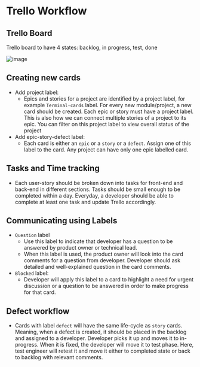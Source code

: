 # Trello Workflow

## Trello Board 

Trello board to have 4 states: backlog, in progress, test, done

![image](https://github.com/ossdhaval/mysite/assets/343411/13350d67-6732-4d6d-90a5-406193462e31)


## Creating new cards

- Add project label:
  - Epics and stories for a project are identified by a project label, for example `Terminal-cards` label. For every new module/project, a new card should be created. Each epic or story must have a project label. This is also how we can connect multiple stories of a project to its epic. You can filter on this project label to view overall status of the project
- Add epic-story-defect label:
  - Each card is either an `epic` or a `story` or a `defect`. Assign one of this label to the card. Any project can have only one epic labelled card.

## Tasks and Time tracking

- Each user-story should be broken down into tasks for front-end and back-end in different sections. Tasks should be small enough to be completed within a day. Everyday, a developer should be able to complete at least one task and update Trello accordingly.

## Communicating using Labels

- `Question` label
  - Use this label to indicate that developer has a question to be answered by product owner or technical lead.
  - When this label is used, the product owner will look into the card comments for a question from developer. Developer should ask detailed and well-explained question in the card comments.
- `Blocked` label:
  - Developer will apply this label to a card to highlight a need for urgent discussion or a question to be answered in order to make progress for that card.

## Defect workflow

- Cards with label `defect` will have the same life-cycle as `story` cards. Meaning, when a defect is created, it should be placed in the backlog and assigned to a developer. Developer picks it up and moves it to in-progress. When it is fixed, the developer will move it to test phase. Here, test engineer will retest it and move it either to completed state or back to backlog with relevant comments.
